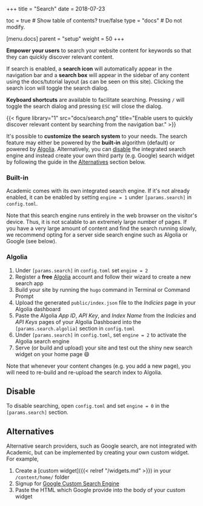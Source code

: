 +++
title = "Search"
date = 2018-07-23

toc = true  # Show table of contents? true/false
type = "docs"  # Do not modify.

[menu.docs]
  parent = "setup"
  weight = 50
+++

**Empower your users** to search your website content for keywords so that they can quickly discover relevant content.

If search is enabled, a **search icon** will automatically appear in the navigation bar and a **search box** will appear in the sidebar of any content using the docs/tutorial layout (as can be seen on this site). Clicking the search icon will toggle the search dialog.

**Keyboard shortcuts** are available to facilitate searching. Pressing `/` will toggle the search dialog and pressing `ESC` will close the dialog.

{{< figure library="1" src="docs/search.png" title="Enable users to quickly discover relevant content by searching from the navigation bar." >}}

It's possible to **customize the search system** to your needs. The search feature may either be powered by the **built-in** algorithm (default) or powered by [Algolia](#algolia). Alternatively, you can [disable](#disable) the integrated search engine and instead create your own third party (e.g. Google) search widget by following the guide in the [Alternatives](#alternatives) section below.

### Built-in

Academic comes with its own integrated search engine. If it's not already enabled, it can be enabled by setting `engine = 1` under `[params.search]` in `config.toml`.

Note that this search engine runs entirely in the web browser on the visitor's device. Thus, it is not scalable to an extremely large number of pages. If you have a very large amount of content and find the search running slowly, we recommend opting for a server side search engine such as Algolia or Google (see below).

### Algolia

1. Under `[params.search]` in `config.toml` set `engine = 2`
1. Register a **free** [Algolia](https://www.algolia.com) account and follow their wizard to create a new search app 
1. Build your site by running the `hugo` command in Terminal or Command Prompt
1. Upload the generated `public/index.json` file to the *Indicies* page in your Algolia dashboard
1. Paste the Algolia *App ID*, *API Key*, and *Index Name* from the *Indicies* and *API Keys* pages of your Algolia Dashboard into the `[params.search.algolia]` section in `config.toml`
1. Under `[params.search]` in `config.toml`, set `engine = 2` to activate the Algolia search engine
1. Serve (or build and upload) your site and test out the shiny new search widget on your home page :smile:

Note that whenever your content changes (e.g. you add a new page), you will need to re-build and re-upload the search index to Algolia.

## Disable

To disable searching, open `config.toml` and set `engine = 0` in the `[params.search]` section.  

## Alternatives

Alternative search providers, such as Google search, are not integrated with Academic, but can be implemented by creating your own custom widget. For example,

1. Create a [custom widget]({{< relref "/widgets.md" >}}) in your `/content/home/` folder
1. Signup for [Google Custom Search Engine](https://cse.google.com/cse/)
1. Paste the HTML which Google provide into the body of your custom widget
